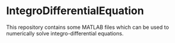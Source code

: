 # IntegroDifferentialEquation
This repository contains some MATLAB files which can be used to numerically solve integro-differential equations.
